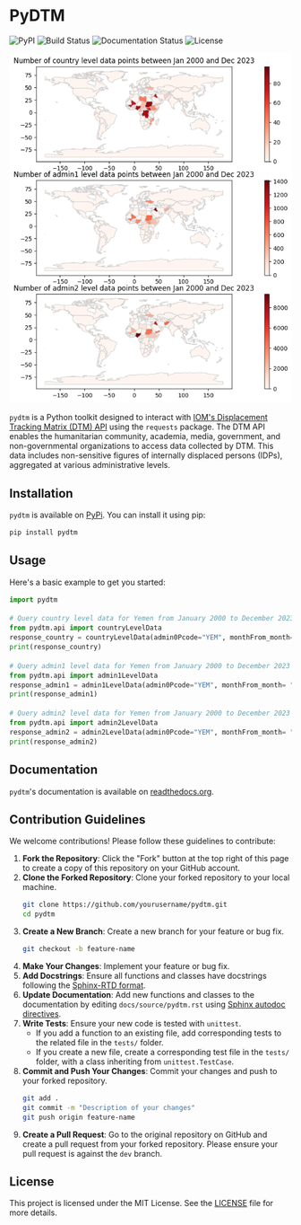 # PyDTM

![PyPI](https://img.shields.io/pypi/v/pydtm)
![Build Status](https://img.shields.io/github/actions/workflow/status/Human-Geomonitor/PyDTM/publish-pypi.yml?branch=main)
![Documentation Status](https://readthedocs.org/projects/pydtm/badge/?version=latest)
![License](https://img.shields.io/github/license/Human-Geomonitor/PyDTM)

![](https://github.com/Human-Geomonitor/PyDTM/blob/dev/samples_per_countries.png)

`pydtm` is a Python toolkit designed to interact with [IOM's Displacement Tracking Matrix (DTM) API](https://dtm.iom.int/data-and-analysis/dtm-api) using the `requests` package. The DTM API enables the humanitarian community, academia, media, government, and non-governmental organizations to access data collected by DTM. This data includes non-sensitive figures of internally displaced persons (IDPs), aggregated at various administrative levels.


## Installation

`pydtm` is available on [PyPi](https://pypi.org/project/pydtm/). You can install it using pip:

```sh
pip install pydtm
```
## Usage

Here's a basic example to get you started:

```python
import pydtm

# Query country level data for Yemen from January 2000 to December 2023
from pydtm.api import countryLevelData
response_country = countryLevelData(admin0Pcode="YEM", monthFrom_month= "1", monthFrom_year=2000, monthTo_month= "12", monthTo_year=2023, to_pandas=True)
print(response_country)

# Query admin1 level data for Yemen from January 2000 to December 2023
from pydtm.api import admin1LevelData
response_admin1 = admin1LevelData(admin0Pcode="YEM", monthFrom_month= "1", monthFrom_year=2000, monthTo_month= "12", monthTo_year=2023, to_pandas=True)
print(response_admin1)

# Query admin2 level data for Yemen from January 2000 to December 2023
from pydtm.api import admin2LevelData
response_admin2 = admin2LevelData(admin0Pcode="YEM", monthFrom_month= "1", monthFrom_year=2000, monthTo_month= "12", monthTo_year=2023, to_pandas=True)
print(response_admin2)
```


## Documentation
``pydtm``'s documentation is available on [readthedocs.org](https://pydtm.readthedocs.io/en/latest/index.html).

## Contribution Guidelines

We welcome contributions! Please follow these guidelines to contribute:

1. **Fork the Repository**: Click the "Fork" button at the top right of this page to create a copy of this repository on your GitHub account.
2. **Clone the Forked Repository**: Clone your forked repository to your local machine.
    ```sh
    git clone https://github.com/yourusername/pydtm.git
    cd pydtm
    ```
3. **Create a New Branch**: Create a new branch for your feature or bug fix.
    ```sh
    git checkout -b feature-name
    ```
4. **Make Your Changes**: Implement your feature or bug fix.
5. **Add Docstrings**: Ensure all functions and classes have docstrings following the [Sphinx-RTD format](https://sphinx-rtd-tutorial.readthedocs.io/en/latest/docstrings.html).
6. **Update Documentation**: Add new functions and classes to the documentation by editing `docs/source/pydtm.rst` using [Sphinx autodoc directives](https://www.sphinx-doc.org/en/master/usage/extensions/autodoc.html#directives).
7. **Write Tests**: Ensure your new code is tested with `unittest`. 
    - If you add a function to an existing file, add corresponding tests to the related file in the `tests/` folder.
    - If you create a new file, create a corresponding test file in the `tests/` folder, with a class inheriting from `unittest.TestCase`.
8. **Commit and Push Your Changes**: Commit your changes and push to your forked repository.
    ```sh
    git add .
    git commit -m "Description of your changes"
    git push origin feature-name
    ```
9. **Create a Pull Request**: Go to the original repository on GitHub and create a pull request from your forked repository. Please ensure your pull request is against the `dev` branch.


## License

This project is licensed under the MIT License. See the [LICENSE](LICENSE) file for more details.
